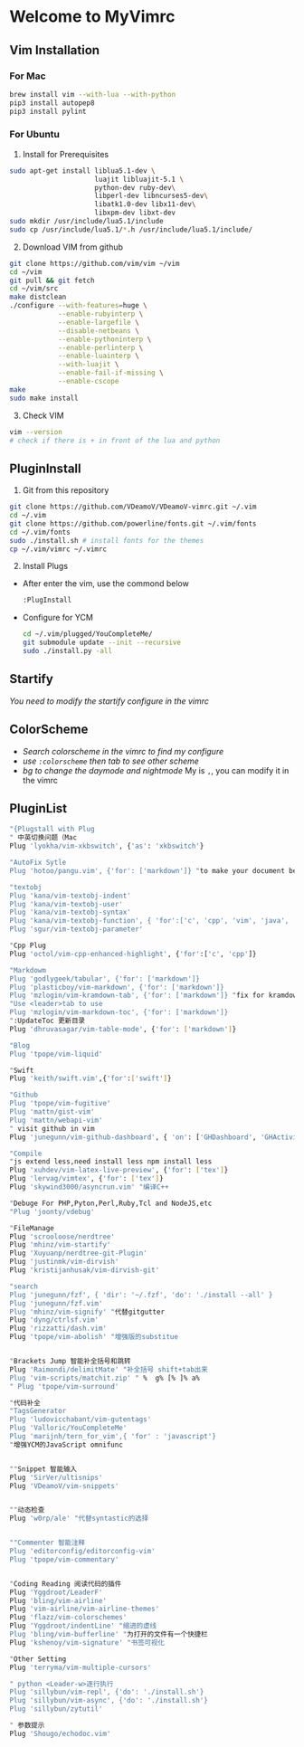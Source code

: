 Welcome to MyVimrc
==================
Vim Installation
----------------
### For Mac
```bash
brew install vim --with-lua --with-python
pip3 install autopep8
pip3 install pylint
```
### For Ubuntu
1. Install for Prerequisites
```bash
sudo apt-get install liblua5.1-dev \
                     luajit libluajit-5.1 \
                     python-dev ruby-dev\
                     libperl-dev libncurses5-dev\
                     libatk1.0-dev libx11-dev\
                     libxpm-dev libxt-dev
sudo mkdir /usr/include/lua5.1/include
sudo cp /usr/include/lua5.1/*.h /usr/include/lua5.1/include/
```
2. Download VIM from github
```bash
git clone https://github.com/vim/vim ~/vim
cd ~/vim
git pull && git fetch
cd ~/vim/src
make distclean
./configure --with-features=huge \
            --enable-rubyinterp \
            --enable-largefile \
            --disable-netbeans \
            --enable-pythoninterp \
            --enable-perlinterp \
            --enable-luainterp \
            --with-luajit \
            --enable-fail-if-missing \
            --enable-cscope
make
sudo make install
```
3. Check VIM
```bash
vim --version
# check if there is + in front of the lua and python
```
PluginInstall
------------
1. Git from this repository
```bash
git clone https://github.com/VDeamoV/VDeamoV-vimrc.git ~/.vim
cd ~/.vim
git clone https://github.com/powerline/fonts.git ~/.vim/fonts
cd ~/.vim/fonts
sudo ./install.sh # install fonts for the themes
cp ~/.vim/vimrc ~/.vimrc
```
2. Install Plugs
  - After enter the vim, use the commond below
    ```bash
    :PlugInstall
    ```
  - Configure for YCM
    ```bash
    cd ~/.vim/plugged/YouCompleteMe/
    git submodule update --init --recursive
    sudo ./install.py -all
    ```

Startify
-------
*You need to modify the startify configure in the vimrc*

ColorScheme
-----------
- *Search colorscheme in the vimrc to find my configure*
- *use `:colorscheme` then tab to see other scheme*
- *<leader>bg to change the daymode and nightmode*
  My <leader> is `,`, you can modify it in the vimrc


PluginList
---------
```bash
"{Plugstall with Plug
" 中英切换问题（Mac
Plug 'lyokha/vim-xkbswitch', {'as': 'xkbswitch'}

"AutoFix Sytle
Plug 'hotoo/pangu.vim', {'for': ['markdown']} "to make your document better

"textobj
Plug 'kana/vim-textobj-indent'
Plug 'kana/vim-textobj-user'
Plug 'kana/vim-textobj-syntax'
Plug 'kana/vim-textobj-function', { 'for':['c', 'cpp', 'vim', 'java', 'python'] }
Plug 'sgur/vim-textobj-parameter'

"Cpp Plug
Plug 'octol/vim-cpp-enhanced-highlight', {'for':['c', 'cpp']}

"Markdowm
Plug 'godlygeek/tabular', {'for': ['markdown']}
Plug 'plasticboy/vim-markdown', {'for': ['markdown']}
Plug 'mzlogin/vim-kramdown-tab', {'for': ['markdown']} "fix for kramdown
"Use <leader>tab to use
Plug 'mzlogin/vim-markdown-toc', {'for': ['markdown']}
":UpdateToc 更新目录
Plug 'dhruvasagar/vim-table-mode', {'for': ['markdown']}

"Blog
Plug 'tpope/vim-liquid'

"Swift
Plug 'keith/swift.vim',{'for':['swift']}

"Github
Plug 'tpope/vim-fugitive'
Plug 'mattn/gist-vim'
Plug 'mattn/webapi-vim'
" visit github in vim
Plug 'junegunn/vim-github-dashboard', { 'on': ['GHDashboard', 'GHActivity'] }

"Compile
"js extend less,need install less npm install less
Plug 'xuhdev/vim-latex-live-preview', {'for': ['tex']}
Plug 'lervag/vimtex', {'for': ['tex']}
Plug 'skywind3000/asyncrun.vim' "编译C++

"Debuge For PHP,Pyton,Perl,Ruby,Tcl and NodeJS,etc
"Plug 'joonty/vdebug'

"FileManage
Plug 'scrooloose/nerdtree'
Plug 'mhinz/vim-startify'
Plug 'Xuyuanp/nerdtree-git-Plugin'
Plug 'justinmk/vim-dirvish'
Plug 'kristijanhusak/vim-dirvish-git'

"search
Plug 'junegunn/fzf', { 'dir': '~/.fzf', 'do': './install --all' }
Plug 'junegunn/fzf.vim'
Plug 'mhinz/vim-signify' "代替gitgutter
Plug 'dyng/ctrlsf.vim'
Plug 'rizzatti/dash.vim'
Plug 'tpope/vim-abolish' "增强版的substitue


"Brackets Jump 智能补全括号和跳转
Plug 'Raimondi/delimitMate' "补全括号 shift+tab出来
Plug 'vim-scripts/matchit.zip' " %  g% [% ]% a%
" Plug 'tpope/vim-surround'

"代码补全
"TagsGenerator
Plug 'ludovicchabant/vim-gutentags'
Plug 'Valloric/YouCompleteMe'
Plug 'marijnh/tern_for_vim',{ 'for' : 'javascript'}
"增强YCM的JavaScript omnifunc


""Snippet 智能输入
Plug 'SirVer/ultisnips'
Plug 'VDeamoV/vim-snippets'


""动态检查
Plug 'w0rp/ale' "代替syntastic的选择


""Commenter 智能注释
Plug 'editorconfig/editorconfig-vim'
Plug 'tpope/vim-commentary'


"Coding Reading 阅读代码的插件
Plug 'Yggdroot/LeaderF'
Plug 'bling/vim-airline'
Plug 'vim-airline/vim-airline-themes'
Plug 'flazz/vim-colorschemes'
Plug 'Yggdroot/indentLine' "缩进的虚线
Plug 'bling/vim-bufferline' "为打开的文件有一个快捷栏
Plug 'kshenoy/vim-signature' "书签可视化

"Other Setting
Plug 'terryma/vim-multiple-cursors'

" python <Leader-w>逐行执行
Plug 'sillybun/vim-repl', {'do': './install.sh'}
Plug 'sillybun/vim-async', {'do': './install.sh'}
Plug 'sillybun/zytutil'

" 参数提示
Plug 'Shougo/echodoc.vim'
```
